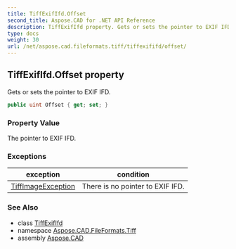 ```yaml
---
title: TiffExifIfd.Offset
second_title: Aspose.CAD for .NET API Reference
description: TiffExifIfd property. Gets or sets the pointer to EXIF IFD
type: docs
weight: 30
url: /net/aspose.cad.fileformats.tiff/tiffexififd/offset/
---
```

## TiffExifIfd.Offset property

Gets or sets the pointer to EXIF IFD.

```csharp
public uint Offset { get; set; }
```

### Property Value

The pointer to EXIF IFD.

### Exceptions

| exception | condition |
| --- | --- |
| [TiffImageException](../../../aspose.cad.cadexceptions.imageformats/tiffimageexception/) | There is no pointer to EXIF IFD. |

### See Also

* class [TiffExifIfd](../)
* namespace [Aspose.CAD.FileFormats.Tiff](../../../aspose.cad.fileformats.tiff/)
* assembly [Aspose.CAD](../../../)


